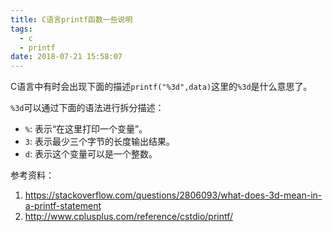 ```yaml
---
title: C语言printf函数一些说明
tags:
  - c
  - printf
date: 2018-07-21 15:58:07
---
```



C语言中有时会出现下面的描述`printf("%3d",data)`这里的`%3d`是什么意思了。

<!--more-->

`%3d`可以通过下面的语法进行拆分描述：

 * `%`: 表示“在这里打印一个变量”。
 * `3`: 表示最少三个字节的长度输出结果。
 * `d`: 表示这个变量可以是一个整数。

参考资料：
 1. https://stackoverflow.com/questions/2806093/what-does-3d-mean-in-a-printf-statement
 2. http://www.cplusplus.com/reference/cstdio/printf/
